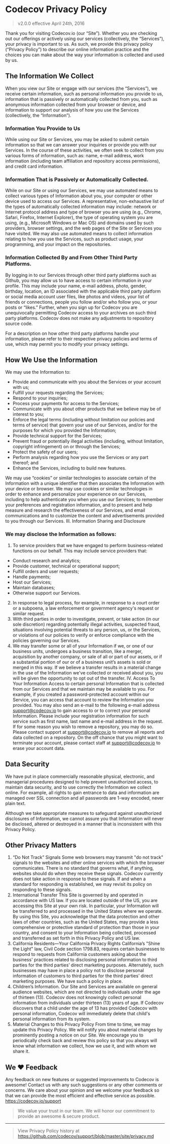 # Codecov Privacy Policy
> v2.0.0 effective April 24th, 2016

Thank you for visiting Codecov.io (our “Site”). Whether you are checking out our offerings or actively using our services (collectively, the “Services”), your privacy is important to us. As such, we provide this privacy policy (“Privacy Policy”) to describe our online information practice and the choices you can make about the way your information is collected and used by us.

## The Information We Collect
When you view our Site or engage with our services (the “Services”), we receive certain information, such as personal information you provide to us, information that is passively or automatically collected from you, such as anonymous information collected from your browser or device, and information to support our analysis of how you use the Services (collectively, the “Information”).

### Information You Provide to Us
While using our Site or Services, you may be asked to submit certain information so that we can answer your inquiries or provide you with our Services. In the course of these activities, we often seek to collect from you various forms of information, such as: name, e-mail address, work information (including team affiliation and repository access permissions), and credit card information.

### Information That is Passively or Automatically Collected.
While on our Site or using our Services, we may use automated means to collect various types of Information about you, your computer or other device used to access our Services. A representative, non-exhaustive list of the types of automatically collected information may include: network or Internet protocol address and type of browser you are using (e.g., Chrome, Safari, Firefox, Internet Explorer), the type of operating system you are using, (e.g., Microsoft Windows or Mac OS) and domains used by such providers, browser settings, and the web pages of the Site or Services you have visited. We may also use automated means to collect information relating to how you use the Services, such as product usage, your programming, and your impact on the repositories.

### Information Collected By and From Other Third Party Platforms.
By logging in to our Services through other third party platforms such as Github, you may allow us to have access to certain information in your profile. This may include your name, e-mail address, photo, gender, birthday, location, an ID associated with the applicable third party platform or social media account user files, like photos and videos, your list of friends or connections, people you follow and/or who follow you, or your posts or “likes.”  Further, when you sign up for Codecov you are unequivocally permitting Codecov access to your archives on such third party platforms. Codecov does not make any adjustments to repository source code.

For a description on how other third party platforms handle your information, please refer to their respective privacy policies and terms of use, which may permit you to modify your privacy settings.

## How We Use the Information
We may use the Information to:
- Provide and communicate with you about the Services or your account with us;
- Fulfill your requests regarding the Services;
- Respond to your inquiries;
- Process your payments for access to the Services;
- Communicate with you about other products that we believe may be of interest to you;
- Enforce the legal terms (including without limitation our policies and terms of service) that govern your use of our Services, and/or for the purposes for which you provided the Information;
- Provide technical support for the Services;
- Prevent fraud or potentially illegal activities (including, without limitation, copyright infringement) on or through the Services;
- Protect the safety of our users;
- Perform analysis regarding how you use the Services or any part thereof; and
- Enhance the Services, including to build new features.

We may use “cookies” or similar technologies to associate certain of the Information with a unique identifier that then associates the Information with your device or browser. We may use cookies or similar technologies in order to enhance and personalize your experience on our Services, including to help authenticate you when you use our Services; to remember your preferences and registration information, and to present and help measure and research the effectiveness of our Services, and email communications and to customize the content and advertisements provided to you through our Services.
III. Information Sharing and Disclosure

### We may disclose the Information as follows:
1. To service providers that we have engaged to perform business-related functions on our behalf. This may include service providers that:
  - Conduct research and analytics;
  - Provide customer, technical or operational support;
  - Fulfill orders and user requests;
  - Handle payments;
  - Host our Services;
  - Maintain databases;
  - Otherwise support our Services.
2. In response to legal process, for example, in response to a court order or a subpoena, a law enforcement or government agency's request or similar request.
3. With third parties in order to investigate, prevent, or take action (in our sole discretion) regarding potentially illegal activities, suspected fraud, situations involving potential threats to any person, us, or the Services, or violations of our policies to verify or enforce compliance with the policies governing our Services.
4. We may transfer some or all of your Information if we, or one of our business units, undergoes a business transition, like a merger, acquisition by another company, or sale of all or part of our assets, or if a substantial portion of our or of a business unit’s assets is sold or merged in this way. If we believe a transfer results in a material change in the use of the Information we've collected or received about you, you will be given the opportunity to opt out of the transfer.
IV. Access To Your Information
Access to certain personal Information that is collected from our Services and that we maintain may be available to you. For example, if you created a password-protected account within our Service, you can access that account to review the Information you provided.
You may also send an e-mail to the following e-mail address support@codecov.io to gain access to or to correct your personal Information. Please include your registration information for such service such as first name, last name and e-mail address in the request.
If for some reason you wish to remove a repository, you may do so. Please contact support at support@codecov.io to remove all reports and data collected on a repository. On the off chance that you might want to terminate your account, please contact staff at support@codecov.io to erase your account data.

## Data Security
We have put in place commercially reasonable physical, electronic, and managerial procedures designed to help prevent unauthorized access, to maintain data security, and to use correctly the Information we collect online. For example, all rights to gain entrance to data and information are managed over SSL connection and all passwords are 1-way encoded, never plain text.

Although we take appropriate measures to safeguard against unauthorized disclosures of Information, we cannot assure you that Information will never be disclosed, altered or destroyed in a manner that is inconsistent with this Privacy Policy.

## Other Privacy Matters
1. “Do Not Track” Signals
Some web browsers may transmit "do not track" signals to the websites and other online services with which the browser communicates. There is no standard that governs what, if anything, websites should do when they receive these signals. Codecov currently does not take action in response to these signals. If and when a standard for responding is established, we may revisit its policy on responding to these signals.
2. International Transfer
This Site is governed by and operated in accordance with US law. If you are located outside of the US, you are accessing this Site at your own risk. In particular, your Information will be transferred to and processed in the United States where we operate. By using this Site, you acknowledge that the data protection and other laws of other countries, such as the United States, may provide a less comprehensive or protective standard of protection than those in your country, and consent to your Information being collected, processed and transferred as set forth in this Privacy Policy and US law.
3. California Residents—Your California Privacy Rights
California’s "Shine the Light" law, Civil Code section 1798.83, requires certain businesses to respond to requests from California customers asking about the business' practices related to disclosing personal information to third parties for the third parties’ direct marketing purposes. Alternately, such businesses may have in place a policy not to disclose personal information of customers to third parties for the third parties’ direct marketing purposes. We have such a policy in place.
4. Children’s Information.
Our Site and Services are available on general audience websites, which are not directed to individuals under the age of thirteen (13).  Codecov does not knowingly collect personal information from individuals under thirteen (13) years of age.  If Codecov discovers that a child under the age of 13 has provided Codecov with personal information, Codecov will immediately delete that child's personal information from its system.
5. Material Changes to this Privacy Policy
From time to time, we may update this Privacy Policy. We will notify you about material changes by prominently posting a notice on our Site. We encourage you to periodically check back and review this policy so that you always will know what information we collect, how we use it, and with whom we share it.

## We :heart: Feedback
Any feedback on new features or suggested improvements to Codecov is awesome! Contact us with any such suggestions or any other comments or concerns. We care about your opinion and we welcome your feedback so that we can provide the most efficient and effective service as possible. https://codecov.io/support

> We value your trust in our team. We will honor our commitment to provide an awesome & secure product.

---

> View Privacy Policy history at https://github.com/codecov/support/blob/master/site/privacy.md
